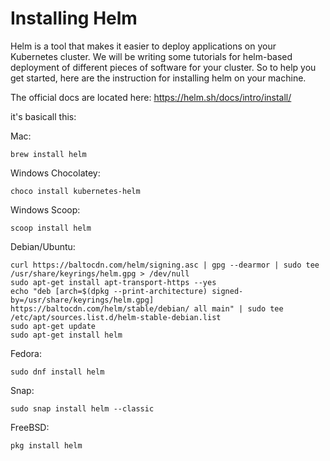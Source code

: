 # Installing Helm

Helm is a tool that makes it easier to deploy applications on your Kubernetes cluster.
We will be writing some tutorials for helm-based deployment of different pieces of software for your cluster.
So to help you get started, here are the instruction for installing helm on your machine.

The official docs are located here:
https://helm.sh/docs/intro/install/

it's basicall this:

Mac:
```
brew install helm
```

Windows Chocolatey:
```
choco install kubernetes-helm
```

Windows Scoop:
```
scoop install helm
```

Debian/Ubuntu:
```
curl https://baltocdn.com/helm/signing.asc | gpg --dearmor | sudo tee /usr/share/keyrings/helm.gpg > /dev/null
sudo apt-get install apt-transport-https --yes
echo "deb [arch=$(dpkg --print-architecture) signed-by=/usr/share/keyrings/helm.gpg] https://baltocdn.com/helm/stable/debian/ all main" | sudo tee /etc/apt/sources.list.d/helm-stable-debian.list
sudo apt-get update
sudo apt-get install helm
```

Fedora:
```
sudo dnf install helm
```

Snap:
```
sudo snap install helm --classic
```

FreeBSD:
```
pkg install helm
```